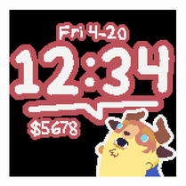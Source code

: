 [![Preview](dev/concept.png)](https://gam.fitbit.com/gallery/clock/2b28bb1d-5002-4fd1-a32b-59443be7596a)
